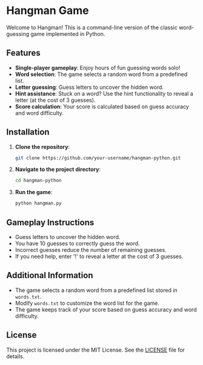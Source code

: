 # Hangman Game

Welcome to Hangman! This is a command-line version of the classic word-guessing game implemented in Python.

## Features

- **Single-player gameplay**: Enjoy hours of fun guessing words solo!
- **Word selection**: The game selects a random word from a predefined list.
- **Letter guessing**: Guess letters to uncover the hidden word.
- **Hint assistance**: Stuck on a word? Use the hint functionality to reveal a letter (at the cost of 3 guesses).
- **Score calculation**: Your score is calculated based on guess accuracy and word difficulty.

## Installation

1. **Clone the repository**: 
    ```bash
    git clone https://github.com/your-username/hangman-python.git
    ```
2. **Navigate to the project directory**:
    ```bash
    cd hangman-python
    ```
3. **Run the game**:
    ```bash
    python hangman.py
    ```

## Gameplay Instructions

- Guess letters to uncover the hidden word.
- You have 10 guesses to correctly guess the word.
- Incorrect guesses reduce the number of remaining guesses.
- If you need help, enter '!' to reveal a letter at the cost of 3 guesses.

## Additional Information

- The game selects a random word from a predefined list stored in `words.txt`.
- Modify `words.txt` to customize the word list for the game.
- The game keeps track of your score based on guess accuracy and word difficulty.

## License

This project is licensed under the MIT License. See the [LICENSE](LICENSE) file for details.


